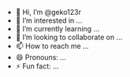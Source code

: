 - 👋 Hi, I’m @geko123r
- 👀 I’m interested in ...
- 🌱 I’m currently learning ...
- 💞️ I’m looking to collaborate on ...
- 📫 How to reach me ...
- 😄 Pronouns: ...
- ⚡ Fun fact: ...

<!---
geko123r/geko123r is a ✨ special ✨ repository because its `README.md` (this file) appears on your GitHub profile.
You can click the Preview link to take a look at your changes.
--->
